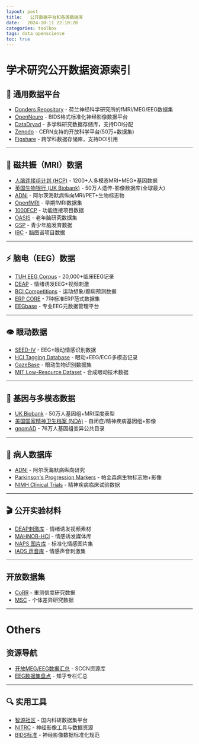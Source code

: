 ```yaml
---
layout: post
title:   公开数据平台和各类数据库
date:   2024-10-11 22:10:20
categories: toolbox
tags: data openscience
toc: true
---
```


# 学术研究公开数据资源索引
## 📂 通用数据平台
- [Donders Repository](https://data.donders.ru.nl/collections/published?0) - 荷兰神经科学研究所的fMRI/MEG/EEG数据集
- [OpenNeuro](https://openneuro.org/) - BIDS格式标准化神经影像数据平台
- [DataDryad](https://datadryad.org/stash/) - 多学科研究数据存储库，支持DOI分配
- [Zenodo](https://zenodo.org/) - CERN支持的开放科学平台(50万+数据集)
- [Figshare](https://figshare.com) - 跨学科数据存储库，支持DOI引用

---

## 🧠 磁共振（MRI）数据
- [人脑连接组计划 (HCP)](http://www.humanconnectome.org) - 1200+人多模态MRI+MEG+基因数据
- [英国生物银行 (UK Biobank)](https://www.ukbiobank.ac.uk) - 50万人遗传-影像数据库(全球最大)
- [ADNI](http://adni.loni.usc.edu) - 阿尔茨海默病纵向MRI/PET+生物标志物
- [OpenfMRI](https://www.openfmri.org/) - 早期fMRI数据集
- [1000FCP](http://fcon_1000.projects.nitrc.org/) - 功能连接项目数据
- [OASIS](http://oasis-brains.org/) - 老年脑研究数据集
- [GSP](https://www.neuroinfo.org/gsp/) - 青少年脑发育数据
- [IBC](https://project.inria.fr/IBC/) - 脑图谱项目数据

---

## ⚡ 脑电（EEG）数据
- [TUH EEG Corpus](https://isip.piconepress.com/projects/tuh_eeg) - 20,000+临床EEG记录
- [DEAP](http://www.eecs.qmul.ac.uk/mmv/datasets/deap) - 情绪诱发EEG+视频刺激
- [BCI Competitions](https://www.bbci.de/competition) - 运动想象/癫痫预测数据
- [ERP CORE](https://erpinfo.org/erp-core) - 7种标准ERP范式数据集
- [EEGbase](http://eegdatabase.kiv.zcu.cz) - 专业EEG元数据管理平台

---

## 👁 眼动数据
- [SEED-IV](https://bcmi.sjtu.edu.cn/~seed/seed-iv.html) - EEG+眼动情感识别数据
- [HCI Tagging Database](https://mahnob-db.eu/hci-tagging) - 眼动+EEG/ECG多模态记录
- [GazeBase](https://gazebase.org) - 眼动生物识别数据集
- [MIT Low-Resource Dataset](https://www.media.mit.edu/) - 合成眼动技术数据

---

## 🧬 基因与多模态数据
- [UK Biobank](https://www.ukbiobank.ac.uk) - 50万人基因组+MRI深度表型
- [美国国家精神卫生档案 (NDA)](https://nda.nih.gov) - 自闭症/精神疾病基因组+影像
- [gnomAD](https://gnomad.broadinstitute.org) - 76万人基因组变异公共目录

---

## 🏥 病人数据库
- [ADNI](http://adni.loni.usc.edu) - 阿尔茨海默病纵向研究
- [Parkinson's Progression Markers](https://www.ppmi-info.org/) - 帕金森病生物标志物+影像
- [NIMH Clinical Trials](https://www.nimh.nih.gov/) - 精神疾病临床试验数据

---

## 🎬 公开实验材料
- [DEAP刺激库](http://www.eecs.qmul.ac.uk/mmv/datasets/deap/download.html) - 情绪诱发视频素材
- [MAHNOB-HCI](https://mahnob-db.eu/) - 情感诱发媒体库
- [NAPS 图片库](http://napsdataset.com/) - 标准化情感图片集
- [IADS 声音库](https://csea.phhp.ufl.edu/media/iapsmessage.html) - 情感声音刺激集

---

## 开放数据集
- [CoRR](http://fcon_1000.projects.nitrc.org/indi/CoRR/html/index.html) - 重测信度研究数据
- [MSC](https://legacy.openfmri.org/dataset/ds000224/) - 个体差异研究数据

---

# Others
## 资源导航
- [开放MEG/EEG数据汇总](https://sccn.ucsd.edu/~arno/fam2data/publicly_available_EEG_data.html) - SCCN资源库
- [EEG数据集盘点](https://zhuanlan.zhihu.com/p/138286382) - 知乎专栏汇总

---

## 🔍 实用工具
- [智源社区](https://hub.baai.ac.cn/) - 国内科研数据集平台
- [NITRC](http://www.nitrc.org) - 神经影像工具与数据资源
- [BIDS标准](https://bids.neuroimaging.io) - 神经影像数据标准化规范


